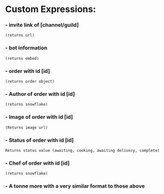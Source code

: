 # Custom Expressions:

### - invite link of [channel/guild]
```
(returns url)
```

### - bot information 
```
(returns embed)
```

### - order with id [id]
```
(returns order object)
```

### - Author of order with id [id]
```
(returns snowflake)
```

### - Image of order with id [id]
```
(Returns image url)
```

### - Status of order with id [id]
```
Returns status value (awaiting, cooking, awaiting delivery, complete)
```

### - Chef of order with id [id]
```
(returns snowflake)
```

### - A tonne more with a very similar format to those above
